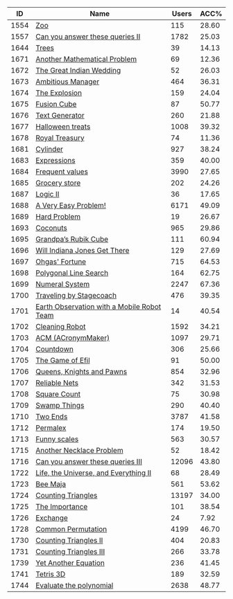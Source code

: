 | ID | Name | Users | ACC% |
|---|---|---|---|
| 1554 | [Zoo](https://www.spoj.com/problems/ZOO) | 115 | 28.60 |
| 1557 | [Can you answer these queries II](https://www.spoj.com/problems/GSS2) | 1782 | 25.03 |
| 1644 | [Trees](https://www.spoj.com/problems/TREEOI14) | 39 | 14.13 |
| 1671 | [Another Mathematical Problem](https://www.spoj.com/problems/AMATH) | 69 | 12.36 |
| 1672 | [The Great Indian Wedding](https://www.spoj.com/problems/GIWED) | 52 | 26.03 |
| 1673 | [Ambitious Manager](https://www.spoj.com/problems/AMBM) | 464 | 36.31 |
| 1674 | [The Explosion](https://www.spoj.com/problems/EXPLOSN) | 159 | 24.04 |
| 1675 | [Fusion Cube](https://www.spoj.com/problems/FUSION) | 87 | 50.77 |
| 1676 | [Text Generator](https://www.spoj.com/problems/GEN) | 260 | 21.88 |
| 1677 | [Halloween treats](https://www.spoj.com/problems/HALLOW) | 1008 | 39.32 |
| 1678 | [Royal Treasury](https://www.spoj.com/problems/TREASURY) | 74 | 11.36 |
| 1681 | [Cylinder](https://www.spoj.com/problems/CYLINDER) | 927 | 38.24 |
| 1683 | [Expressions](https://www.spoj.com/problems/EXPRESS) | 359 | 40.00 |
| 1684 | [Frequent values](https://www.spoj.com/problems/FREQUENT) | 3990 | 27.65 |
| 1685 | [Grocery store](https://www.spoj.com/problems/GROCERY) | 202 | 24.26 |
| 1687 | [Logic II](https://www.spoj.com/problems/LOGIC2) | 36 | 17.65 |
| 1688 | [A Very Easy Problem!](https://www.spoj.com/problems/EASYPROB) | 6171 | 49.09 |
| 1689 | [Hard Problem](https://www.spoj.com/problems/HARDP) | 19 | 26.67 |
| 1693 | [Coconuts](https://www.spoj.com/problems/COCONUTS) | 965 | 29.86 |
| 1695 | [Grandpa’s Rubik Cube](https://www.spoj.com/problems/GRC) | 111 | 60.94 |
| 1696 | [Will Indiana Jones Get There](https://www.spoj.com/problems/WIJGT) | 129 | 27.69 |
| 1697 | [Ohgas' Fortune](https://www.spoj.com/problems/OFORTUNE) | 715 | 64.53 |
| 1698 | [Polygonal Line Search](https://www.spoj.com/problems/PLSEARCH) | 164 | 62.75 |
| 1699 | [Numeral System](https://www.spoj.com/problems/NSYSTEM) | 2247 | 67.36 |
| 1700 | [Traveling by Stagecoach](https://www.spoj.com/problems/TRSTAGE) | 476 | 39.35 |
| 1701 | [Earth Observation with a Mobile Robot Team](https://www.spoj.com/problems/EOWAMRT) | 14 | 40.54 |
| 1702 | [Cleaning Robot](https://www.spoj.com/problems/CLEANRBT) | 1592 | 34.21 |
| 1703 | [ACM (ACronymMaker)](https://www.spoj.com/problems/ACMAKER) | 1097 | 29.71 |
| 1704 | [Countdown](https://www.spoj.com/problems/CDOWN) | 306 | 25.66 |
| 1705 | [The Game of Efil](https://www.spoj.com/problems/GAMEFIL) | 91 | 50.00 |
| 1706 | [Queens, Knights and Pawns](https://www.spoj.com/problems/QKP) | 854 | 32.96 |
| 1707 | [Reliable Nets](https://www.spoj.com/problems/RELINETS) | 342 | 31.53 |
| 1708 | [Square Count](https://www.spoj.com/problems/SQCOUNT) | 75 | 30.98 |
| 1709 | [Swamp Things](https://www.spoj.com/problems/SWTHIN) | 290 | 40.40 |
| 1710 | [Two Ends](https://www.spoj.com/problems/TWENDS) | 3787 | 41.58 |
| 1712 | [Permalex](https://www.spoj.com/problems/PRMLX) | 174 | 19.50 |
| 1713 | [Funny scales](https://www.spoj.com/problems/SCALE) | 563 | 30.57 |
| 1715 | [Another Necklace Problem](https://www.spoj.com/problems/NCKLCE) | 52 | 18.42 |
| 1716 | [Can you answer these queries III](https://www.spoj.com/problems/GSS3) | 12096 | 43.80 |
| 1722 | [Life, the Universe, and Everything II](https://www.spoj.com/problems/RP) | 68 | 28.49 |
| 1723 | [Bee Maja](https://www.spoj.com/problems/BMJ) | 561 | 53.62 |
| 1724 | [Counting Triangles](https://www.spoj.com/problems/TRICOUNT) | 13197 | 34.00 |
| 1725 | [The Importance](https://www.spoj.com/problems/IMPORT1) | 101 | 38.54 |
| 1726 | [Exchange](https://www.spoj.com/problems/EXCHANGE) | 24 | 7.92 |
| 1728 | [Common Permutation](https://www.spoj.com/problems/CPRMT) | 4199 | 46.70 |
| 1730 | [Counting Triangles II](https://www.spoj.com/problems/TCOUNT2) | 404 | 20.83 |
| 1731 | [Counting Triangles III](https://www.spoj.com/problems/TCOUNT3) | 266 | 33.78 |
| 1739 | [Yet Another Equation](https://www.spoj.com/problems/EQU2) | 236 | 41.45 |
| 1741 | [Tetris 3D](https://www.spoj.com/problems/TETRIS3D) | 189 | 32.59 |
| 1744 | [Evaluate the polynomial](https://www.spoj.com/problems/POLEVAL) | 2638 | 48.77 |
